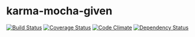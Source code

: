 karma-mocha-given
=================

[![Build Status](http://img.shields.io/travis/travi/karma-mocha-given.svg?style=flat)](https://travis-ci.org/travi/karma-mocha-given)
[![Coverage Status](http://img.shields.io/coveralls/travi/karma-mocha-given.svg?style=flat)](https://coveralls.io/r/travi/karma-mocha-given?branch=master)
[![Code Climate](http://img.shields.io/codeclimate/github/travi/karma-mocha-given.svg?style=flat)](https://codeclimate.com/github/travi/karma-mocha-given)
[![Dependency Status](http://img.shields.io/gemnasium/travi/karma-mocha-given.svg?style=flat)](https://gemnasium.com/travi/karma-mocha-given)
